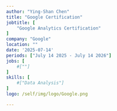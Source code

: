 ```yaml
---
author: "Ying-Shan Chen"
title: "Google Certification"
jobtitle: [
    "Google Analytics Certification"
]
company: "Google"
location: ""
date: '2025-07-14'
periods: ["July 14 2025 - July 14 2026"]
jobs: [
    #[""]
]
skills: [
    #["Data Analysis"]
]
logo: /self/img/logo/Google.png

---
```

